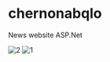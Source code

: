 # chernonabqlo
News website
ASP.Net

![2](https://user-images.githubusercontent.com/35507715/99905627-a5239f80-2cda-11eb-8c74-c5ebc87b2b35.png)
![1](https://user-images.githubusercontent.com/35507715/99905629-a654cc80-2cda-11eb-8a25-6e461c8b57df.png)

